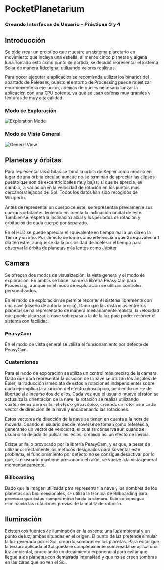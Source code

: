 # PocketPlanetarium
### Creando Interfaces de Usuario - Prácticas 3 y 4



## Introducción
Se pide crear un prototipo que muestre un sistema planetario en movimiento que incluya una estrella, al menos cinco planetas y alguna luna.Tomado esto como punto de partida, se decidió representar el Sistema Solar de manera fidedigna, utilizando valores realistas.

Para poder ejecutar la aplicación se recomienda utilizar los binarios del apartado de Releases, puesto el entorno de Processing puede ralentizar enormemente la ejecución, además de que es necesario lanzar la aplicación con una GPU potente, ya que se usan esferas muy grandes y texturas de muy alta calidad.

### Modo de Exploración
![Exploration Mode](teaser1.gif)


### Modo de Vista General
![General View](teaser2.gif)



## Planetas y órbitas
Para representar las órbitas se tomó la órbita de Kepler como modelo en lugar de una órbita circular, aunque no se terminan de apreciar las elipses puesto que son de excentricidades muy bajas; sí que se aprecia, en cambio, la variación en la velocidad de rotación en los puntos más cercanos/alejados del Sol. Todos los datos han sido recogidos de Wikipedia.

Antes de representar un cuerpo celeste, se representan previamente sus cuerpos orbitantes teniendo en cuenta la inclinación orbital de éste. También se respeta la inclinación axial y los periodos de rotación y orbitación de cada cuerpo por separado.

En el HUD se puede apreciar el equivalente en tiempo real a un día en la Tierra y un año. Por defecto se toma como referencia a que 2s equivalen a 1 día terrestre, aunque se da la posibilidad de acelerar el tiempo para observar la órbita de planetas más lentos como Júpiter.



## Cámara
Se ofrecen dos modos de visualización: la vista general y el modo de exploración. En ambos se hace uso de la librería PeasyCam para Processing, aunque en el modo de exploración se utilizan controles personalizados.

En el modo de exploración se permite recorrer el sistema libremente con una nave (diseño de autoría propia). Dado que las distancias entre los planetas se ha representado de manera medianamente realista, la velocidad que puede alcanzar la nave sobrepasa a la de la luz para poder recorrer el sistema con facilidad.

### PeasyCam
En el modo de vista general se utiliza el funcionamiento por defecto de PeasyCam.

### Cuaterniones
Para el modo de exploración se utiliza un control más preciso de la cámara. Dado que para representar la posición de la nave se utilizan los ángulos de Euler, la traducción inmediata de estos a rotaciones independientes sobre cada eje implica la aparición del efecto giroscópico, perdiendo un eje de libertad al alinearse dos de ellos. Cada vez que el usuario mueve el ratón se actualiza la orientación de la nave, la rotación se realiza utilizando cuaterniones para evitar el efecto giroscópico, creando un rotor para cada vector de dirección de la nave y encadenando las rotaciones.

Estos vectores de dirección de la nave se tienen en cuenta a la hora de moverla. Cuando el usuario decide moverse se toman como referencia, generando un vector de velocidad, el cual se conserva aún cuando el usuario ha dejado de pulsar las teclas, creando así un efecto de inercia.

Existe un fallo provocado por la librería PeasyCam, y es que, a pesar de utilizar correctamente los métodos designados para solventar este problema, el funcionamiento por defecto no se consigue desactivar por lo que, si el usuario mantiene presionado el ratón, se vuelve a la vista general momentáneamente.

### Billboarding
Dado que la imagen utilizada para representar la nave y los nombres de los planetas son bidimensionales, se utiliza la técnica de Billboarding para provocar que éstos siempre miren hacia la cámara. Esto se consigue eliminando las rotaciones previas de la matriz de rotación.


## Iluminación
Existen dos fuentes de iluminación en la escena: una luz ambiental y un punto de luz, ambas situadas en el origen. El punto de luz pretende simular la luz generada por el Sol, creando sombras en los planetas. Para evitar que la textura aplicada al Sol quedase completamente sombreada se aplica una luz ambiental, procurando un decaimiento exponencial para evitar que llegue a los planetas con demasiada intensidad y que no se creen sombras en las caras que no ven el Sol.
